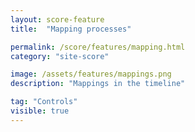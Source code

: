 ```yaml
---
layout: score-feature
title:  "Mapping processes"

permalink: /score/features/mapping.html
category: "site-score"

image: /assets/features/mappings.png
description: "Mappings in the timeline"

tag: "Controls"
visible: true
---
```

